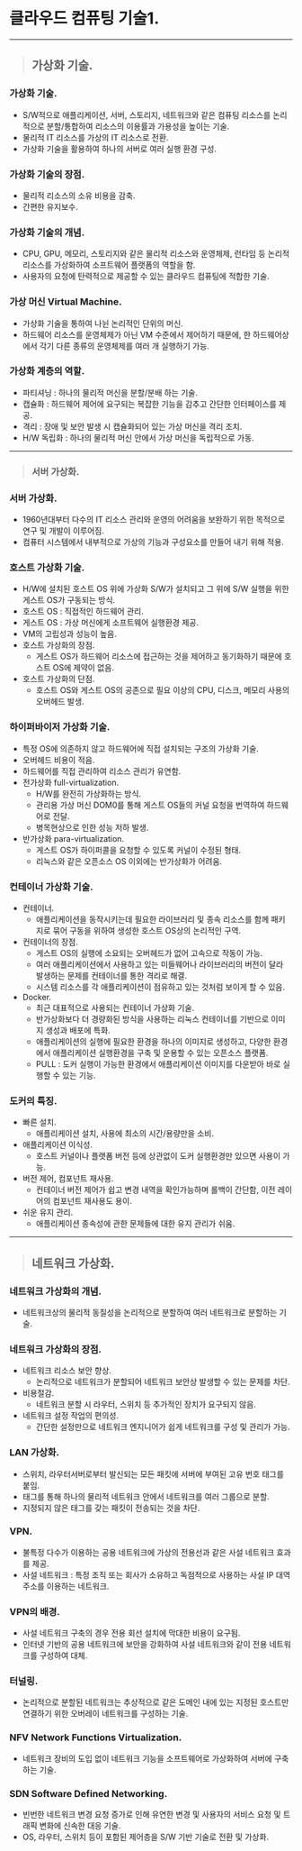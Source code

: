 
# 클라우드 컴퓨팅 기술1.

--------------------------------------------------------------------------------------------

> ## 가상화 기술.

### 가상화 기술.
- S/W적으로 애플리케이션, 서버, 스토리지, 네트워크와 같은 컴퓨팅 리소스를 논리적으로 분할/통합하여 리소스의 이용률과 가용성을 높이는 기술.
- 물리적 IT 리소스를 가상의 IT 리소스로 전환.
- 가상화 기술을 활용하여 하나의 서버로 여러 실행 환경 구성.

### 가상화 기술의 장점.
- 물리적 리소스의 소유 비용을 감축.
- 간편한 유지보수.

### 가상화 기술의 개념.
- CPU, GPU, 메모리, 스토리지와 같은 물리적 리소스와 운영체제, 런타임 등 논리적 리소스를 가상화하여 소프트웨어 플랫폼의 역할을 함.
- 사용자의 요청에 탄력적으로 제공할 수 있는 클라우드 컴퓨팅에 적합한 기술.

### 가상 머신 Virtual Machine.
- 가상화 기술을 통하여 나뉜 논리적인 단위의 머신.
- 하드웨어 리소스를 운영체제가 아닌 VM 수준에서 제어하기 때문에, 한 하드웨어상에서 각기 다른 종류의 운영체제를 여러 개 실행하기 가능.

### 가상화 계층의 역할.
- 파티셔닝 : 하나의 물리적 머신을 분할/분배 하는 기술.
- 캡슐화 : 하드웨어 제어에 요구되는 복잡한 기능을 감추고 간단한 인터페이스를 제공.
- 격리 : 장애 및 보안 발생 시 캡슐화되어 있는 가상 머신을 격리 조치.
- H/W 독립화 : 하나의 물리적 머신 안에서 가상 머신을 독립적으로 가동.

--------------------------------------------------------------------------------------------

> ### 서버 가상화.

### 서버 가상화.
- 1960년대부터 다수의 IT 리소스 관리와 운영의 어려움을 보완하기 위한 목적으로 연구 및 개발이 이루어짐.
- 컴퓨터 시스템에서 내부적으로 가상의 기능과 구성요소를 만들어 내기 위해 적용.

### 호스트 가상화 기술.
- H/W에 설치된 호스트 OS 위에 가상화 S/W가 설치되고 그 위에 S/W 실행을 위한 게스트 OS가 구동되는 방식.
- 호스트 OS : 직접적인 하드웨어 관리.
- 게스트 OS : 가상 머신에게 소프트웨어 실행환경 제공.
- VM의 고립성과 성능이 높음.
- 호스트 가상화의 장점.
  - 게스트 OS가 하드웨어 리소스에 접근하는 것을 제어하고 동기화하기 때문에 호스트 OS에 제약이 없음.
- 호스트 가상화의 단점.
  - 호스트 OS와 게스트 OS의 공존으로 필요 이상의 CPU, 디스크, 메모리 사용의 오버헤드 발생.

### 하이퍼바이저 가상화 기술.
- 특정 OS에 의존하지 않고 하드웨어에 직접 설치되는 구조의 가상화 기술.
- 오버헤드 비용이 적음.
- 하드웨어를 직접 관리하여 리소스 관리가 유연함.
- 전가상화 full-virtualization.
  - H/W를 완전히 가상화하는 방식.
  - 관리용 가상 머신 DOM0를 통해 게스트 OS들의 커널 요청을 번역하여 하드웨어로 전달.
  - 병목현상으로 인한 성능 저하 발생.
- 반가상화 para-virtualization.
  - 게스트 OS가 하이퍼콜을 요청할 수 있도록 커널이 수정된 형태.
  - 리눅스와 같은 오픈소스 OS 이외에는 반가상화가 어려움.

### 컨테이너 가상화 기술.
- 컨테이너.
  - 애플리케이션을 동작시키는데 필요한 라이브러리 및 종속 리소스를 함께 패키지로 묶어 구동을 위하여 생성한 호스트 OS상의 논리적인 구역.
- 컨테이너의 장점.
  - 게스트 OS의 실행에 소요되는 오버헤드가 없어 고속으로 작동이 가능.
  - 여러 애플리케이션에서 사용하고 있는 미들웨어나 라이브러리의 버전이 달라 발생하는 문제를 컨테이너를 통한 격리로 해결.
  - 시스템 리소스를 각 애플리케이션이 점유하고 있는 것처럼 보이게 할 수 있음.
- Docker.
  - 최근 대표적으로 사용되는 컨테이너 가상화 기술.
  - 반가상화보다 더 경량화된 방식을 사용하는 리눅스 컨테이너를 기반으로 이미지 생성과 배포에 특화.
  - 애플리케이션의 실행에 필요한 환경을 하나의 이미지로 생성하고, 다양한 환경에서 애플리케이션 실행환경을 구축 및 운용할 수 있는 오픈소스 플랫폼.
  - PULL : 도커 실행이 가능한 환경에서 애플리케이션 이미지를 다운받아 바로 실행할 수 있는 기능.

### 도커의 특징.
- 빠른 설치.
  - 애플리케이션 설치, 사용에 최소의 시간/용량만을 소비.
- 애플리케이션 이식성.
  - 호스트 커널이나 플랫폼 버전 등에 상관없이 도커 실행환경만 있으면 사용이 가능.
- 버전 제어, 컴포넌트 재사용.
  - 컨테이너 버전 제어가 쉽고 변경 내역을 확인가능하며 롤백이 간단함, 이전 레이어의 컴포넌트 재사용도 용이.
- 쉬운 유지 관리.
  - 애플리케이션 종속성에 관한 문제들에 대한 유지 관리가 쉬움.

--------------------------------------------------------------------------------------------

> ## 네트워크 가상화.

### 네트워크 가상화의 개념.
- 네트워크상의 물리적 동질성을 논리적으로 분할하여 여러 네트워크로 분할하는 기술.

### 네트워크 가상화의 장점.
- 네트워크 리소스 보안 향상.
  - 논리적으로 네트워크가 분할되어 네트워크 보안상 발생할 수 있는 문제를 차단.
- 비용절감.
  - 네트워크 분할 시 라우터, 스위치 등 추가적인 장치가 요구되지 않음.
- 네트워크 설정 작업의 편의성.
  - 간단한 설정만으로 네트워크 엔지니어가 쉽게 네트워크를 구성 및 관리가 가능.

### LAN 가상화.
- 스위치, 라우터서버로부터 발신되는 모든 패킷에 서버에 부여된 고유 번호 태그를 붙임.
- 태그를 통해 하나의 물리적 네트워크 안에서 네트워크를 여러 그룹으로 분할.
- 지정되지 않은 태그를 갖는 패킷이 전송되는 것을 차단.

### VPN.
- 불특정 다수가 이용하는 공용 네트워크에 가상의 전용선과 같은 사설 네트워크 효과를 제공.
- 사설 네트워크 : 특정 조직 또는 회사가 소유하고 독점적으로 사용하는 사설 IP 대역 주소를 이용하는 네트워크.

### VPN의 배경.
- 사설 네트워크 구축의 경우 전용 회선 설치에 막대한 비용이 요구됨.
- 인터넷 기반의 공용 네트워크에 보안을 강화하여 사설 네트워크와 같이 전용 네트워크를 구성하여 대체.

### 터널링.
- 논리적으로 분할된 네트워크는 추상적으로 같은 도메인 내에 있는 지정된 호스트만 연결하기 위한 오버레이 네트워크를 구성하는 기술.

### NFV Network Functions Virtualization.
- 네트워크 장비의 도입 없이 네트워크 기능을 소프트웨어로 가상화하여 서버에 구축하는 기술.

### SDN Software Defined Networking.
- 빈번한 네트워크 변경 요청 증가로 인해 유연한 변경 및 사용자의 서비스 요청 및 트래픽 변화에 신속한 대응 기술.
- OS, 라우터, 스위치 등이 포함된 제어층을 S/W 기반 기술로 전환 및 가상화.




